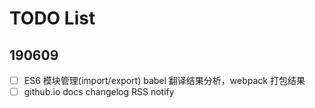 # TODO List

## 190609

* [ ] ES6 模块管理(import/export) babel 翻译结果分析，webpack 打包结果
* [ ] github.io docs changelog RSS notify